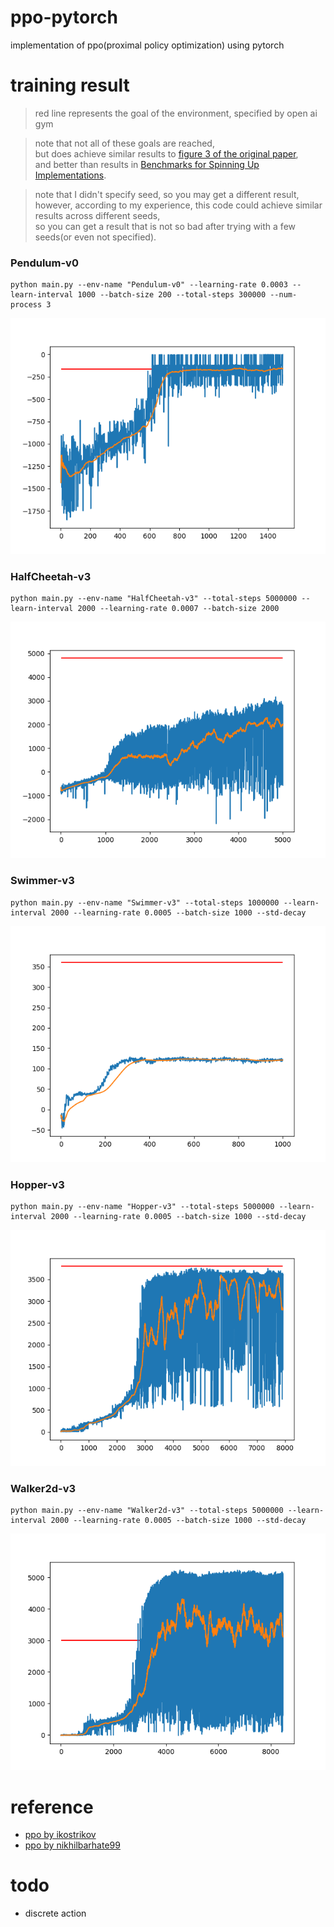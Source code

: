 # ppo-pytorch

implementation of ppo(proximal policy optimization) using pytorch

# training result
> red line represents the goal of the environment, specified by open ai gym

> note that not all of these goals are reached,<br>
> but does achieve similar results to
> [figure 3 of the original paper](
> https://openai-public.s3-us-west-2.amazonaws.com/blog/2017-07/ppo/ppo-arxiv.pdf#page=7), <br>
> and better than results in [Benchmarks for Spinning Up Implementations](
> https://spinningup.openai.com/en/latest/spinningup/bench.html).

> note that I didn't specify seed, so you may get a different result,<br>
> however, according to my experience, this code could achieve similar results across different seeds,<br>
> so you can get a result that is not so bad after trying with a few seeds(or even not specified).

### Pendulum-v0

```commandline
python main.py --env-name "Pendulum-v0" --learning-rate 0.0003 --learn-interval 1000 --batch-size 200 --total-steps 300000 --num-process 3
```

![Pendulum-v0](./results/Pendulum-v0.png)

### HalfCheetah-v3

```commandline
python main.py --env-name "HalfCheetah-v3" --total-steps 5000000 --learn-interval 2000 --learning-rate 0.0007 --batch-size 2000
```

![HalfCheetah-v3](./results/HalfCheetah-v3.png)

### Swimmer-v3

```commandline
python main.py --env-name "Swimmer-v3" --total-steps 1000000 --learn-interval 2000 --learning-rate 0.0005 --batch-size 1000 --std-decay
```

![Swimmer-v3](./results/Swimmer-v3.png)

### Hopper-v3

```commandline
python main.py --env-name "Hopper-v3" --total-steps 5000000 --learn-interval 2000 --learning-rate 0.0005 --batch-size 1000 --std-decay
```

![Hopper-v3](./results/Hopper-v3.png)

### Walker2d-v3

```commandline
python main.py --env-name "Walker2d-v3" --total-steps 5000000 --learn-interval 2000 --learning-rate 0.0005 --batch-size 1000 --std-decay
```

![Walker2d-v3](./results/Walker2d-v3.png)

# reference

- [ppo by ikostrikov](https://github.com/ikostrikov/pytorch-a2c-ppo-acktr-gail)
- [ppo by nikhilbarhate99](https://github.com/nikhilbarhate99/PPO-PyTorch)

# todo

- discrete action